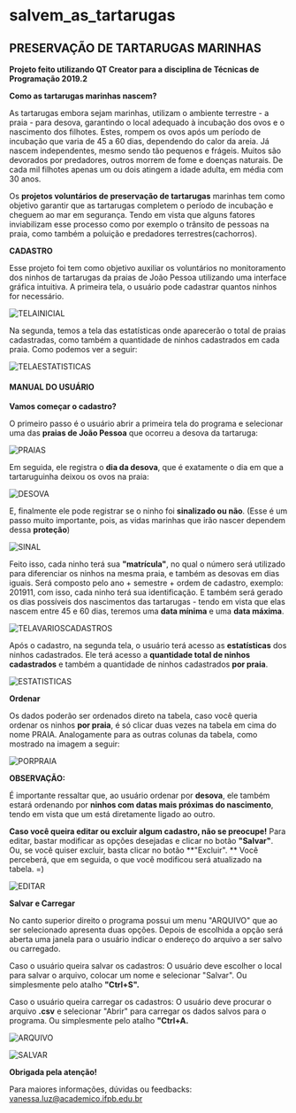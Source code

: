 # salvem_as_tartarugas

## PRESERVAÇÃO DE TARTARUGAS MARINHAS


**Projeto feito utilizando QT Creator para a disciplina de Técnicas de Programação 2019.2** 


**Como as tartarugas marinhas nascem?**
 
 As tartarugas embora sejam marinhas, utilizam o ambiente terrestre - a praia - para desova, garantindo o local adequado à incubação dos ovos e o nascimento dos filhotes. Estes, rompem os ovos após um período de incubação que varia de 45 a 60 dias, dependendo do calor da areia. Já nascem independentes, mesmo sendo tão pequenos e frágeis. Muitos são devorados por predadores, outros morrem de fome e doenças naturais. De cada mil filhotes apenas um ou dois atingem a idade adulta, em média com 30 anos.

  Os **projetos voluntários de preservação de tartarugas** marinhas tem como objetivo garantir que as tartarugas completem o período de incubação e cheguem ao mar em segurança. Tendo em vista que alguns fatores inviabilizam esse processo como por exemplo o trânsito de pessoas na praia, como também a poluição e predadores terrestres(cachorros).
  
**CADASTRO**

Esse projeto foi tem como objetivo auxiliar os voluntários no monitoramento dos ninhos de tartarugas da praias de João Pessoa utilizando uma interface gráfica intuitiva. A primeira tela, o usuário pode cadastrar quantos ninhos for necessário.

![TELAINICIAL](https://github.com/vanessadaluz6/salvem_as_tartarugas/blob/master/imagens_tartatugasfofas/inicial.png)
	
Na segunda, temos a tela das estatísticas onde aparecerão o total de praias cadastradas, como também a quantidade de ninhos cadastrados em cada praia. Como podemos ver a seguir:

![TELAESTATISTICAS](https://github.com/vanessadaluz6/salvem_as_tartarugas/blob/master/imagens_tartatugasfofas/telaestatisticas.png)
	   
#### **MANUAL DO USUÁRIO**

**Vamos começar o cadastro?**

 O primeiro passo é o usuário abrir a primeira tela do programa e selecionar uma das **praias de João Pessoa** que ocorreu a desova da tartaruga:

![PRAIAS](https://github.com/vanessadaluz6/salvem_as_tartarugas/blob/master/imagens_tartatugasfofas/praias.png)

Em seguida, ele registra o **dia da desova**, que é exatamente o dia em que a tartaruguinha deixou os ovos na praia: 

![DESOVA](https://github.com/vanessadaluz6/salvem_as_tartarugas/blob/master/imagens_tartatugasfofas/data.png)

E, finalmente ele pode registrar se o ninho foi **sinalizado ou não**. (Esse é um passo muito importante, pois, as vidas marinhas que irão nascer dependem dessa **proteção**)

![SINAL](https://github.com/vanessadaluz6/salvem_as_tartarugas/blob/master/imagens_tartatugasfofas/sinal.png)

Feito isso, cada ninho terá sua **"matrícula"**, no qual o número será utilizado para diferenciar os ninhos na mesma praia, e também as desovas em dias iguais. Será composto pelo ano + semestre + ordem de cadastro, exemplo: 201911, com isso, cada ninho terá sua identificação. E também será gerado os dias possíveis dos nascimentos das tartarugas - tendo em vista que elas nascem entre 45 e 60 dias, teremos uma **data mínima** e uma **data máxima**.

![TELAVARIOSCADASTROS](https://github.com/vanessadaluz6/salvem_as_tartarugas/blob/master/imagens_tartatugasfofas/telacadastro.png)

Após o cadastro, na segunda tela, o usuário terá acesso as **estatísticas** dos ninhos cadastrados. 
Ele terá acesso a **quantidade total de ninhos cadastrados** e também a quantidade de ninhos cadastrados **por praia**.

![ESTATISTICAS](https://github.com/vanessadaluz6/salvem_as_tartarugas/blob/master/imagens_tartatugasfofas/cadastrocomestatisticas.png)

**Ordenar**
 
 Os dados poderão ser ordenados direto na tabela, caso você queria ordenar os ninhos **por praia**, é só clicar duas vezes na tabela em cima do nome PRAIA. Analogamente para as outras colunas da tabela, como mostrado na imagem a seguir:

![PORPRAIA](https://github.com/vanessadaluz6/salvem_as_tartarugas/blob/master/imagens_tartatugasfofas/porpraia.png)

**OBSERVAÇÃO:**

É importante ressaltar que, ao usuário ordenar por **desova**, ele também estará ordenando por **ninhos com datas mais próximas do nascimento**, tendo em vista que um está diretamente ligado ao outro. 

**Caso você queira editar ou excluir algum cadastro, não se preocupe!**
Para editar, bastar modificar as opções desejadas e clicar no botão **"Salvar"**. 
Ou, se você quiser excluir, basta clicar no botão **"Excluir". **
Você perceberá, que em seguida, o que você modificou será atualizado na tabela. =) 

![EDITAR](https://github.com/vanessadaluz6/salvem_as_tartarugas/blob/master/imagens_tartatugasfofas/editaratualizado.png)


**Salvar e Carregar**

No canto superior direito o programa possui um menu "ARQUIVO" que ao ser selecionado apresenta duas opções. Depois de escolhida a opção será aberta uma janela para o usuário indicar o endereço do arquivo a ser salvo ou carregado.

Caso o usuário queira salvar os cadastros: O usuário deve escolher o local para salvar o arquivo, colocar um nome e selecionar "Salvar". Ou simplesmente pelo atalho **"Ctrl+S".**

Caso o usuário queira carregar os cadastros: O usuário deve procurar o arquivo **.csv** e selecionar "Abrir" para carregar os dados salvos para o programa. Ou simplesmente pelo atalho **"Ctrl+A.**

![ARQUIVO](https://github.com/vanessadaluz6/salvem_as_tartarugas/blob/master/imagens_tartatugasfofas/arquivo.png)

![SALVAR](https://github.com/vanessadaluz6/salvem_as_tartarugas/blob/master/imagens_tartatugasfofas/Captura%20de%20tela%20de%202019-12-07%2006-50-23.png)

**Obrigada pela atenção!**

Para maiores informações, dúvidas ou feedbacks: vanessa.luz@academico.ifpb.edu.br
